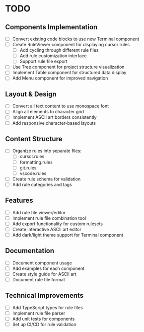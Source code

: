 # TODO

## Components Implementation

- [ ] Convert existing code blocks to use new Terminal component
- [ ] Create RuleViewer component for displaying cursor rules
  - [ ] Add cycling through different rule files
  - [ ] Add rule customization interface
  - [ ] Support rule file export
- [ ] Use Tree component for project structure visualization
- [ ] Implement Table component for structured data display
- [ ] Add Menu component for improved navigation

## Layout & Design

- [ ] Convert all text content to use monospace font
- [ ] Align all elements to character grid
- [ ] Implement ASCII art borders consistently
- [ ] Add responsive character-based layouts

## Content Structure

- [ ] Organize rules into separate files:
  - [ ] cursor.rules
  - [ ] formatting.rules
  - [ ] git.rules
  - [ ] vscode.rules
- [ ] Create rule schema for validation
- [ ] Add rule categories and tags

## Features

- [ ] Add rule file viewer/editor
- [ ] Implement rule file combination tool
- [ ] Add export functionality for custom rulesets
- [ ] Create interactive ASCII art editor
- [ ] Add dark/light theme support for Terminal component

## Documentation

- [ ] Document component usage
- [ ] Add examples for each component
- [ ] Create style guide for ASCII art
- [ ] Document rule file format

## Technical Improvements

- [ ] Add TypeScript types for rule files
- [ ] Implement rule file parser
- [ ] Add unit tests for components
- [ ] Set up CI/CD for rule validation
